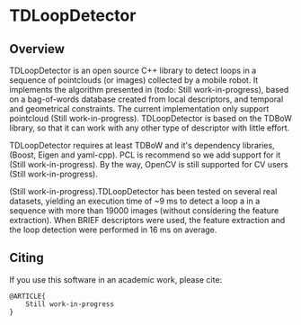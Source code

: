 TDLoopDetector
=============

## Overview

TDLoopDetector is an open source C++ library to detect loops in a
sequence of pointclouds (or images) collected by a mobile robot.
It implements the algorithm presented in (todo: Still work-in-progress),
based on a bag-of-words database created from local descriptors,
and temporal and geometrical constraints.
The current implementation only support pointcloud (Still work-in-progress).
TDLoopDetector is based on the TDBoW library, so that it can work
with any other type of descriptor with little effort.

TDLoopDetector requires at least TDBoW and it's dependency libraries,
(Boost, Eigen and yaml-cpp).
PCL is recommend so we add support for it (Still work-in-progress).
By the way, OpenCV is still supported for CV users (Still work-in-progress).

(Still work-in-progress).TDLoopDetector has been tested on several
real datasets, yielding an execution time of ~9 ms to detect a loop
a in a sequence with more than 19000 images (without considering the feature extraction).
When BRIEF descriptors were used, the feature extraction and the loop
detection were performed in 16 ms on average.

## Citing

If you use this software in an academic work, please cite:

    @ARTICLE{
        Still work-in-progress
    }
